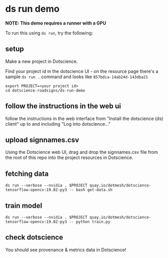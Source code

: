 # ds run demo

**NOTE: This demo requires a runner with a GPU**

To run this using `ds run`, try the following:

## setup

Make a new project in Dotscience.

Find your project id in the dotscience UI - on the resource page there's a sample `ds run .` command and looks like `857bdca-14ab24d-143dba21`

```
export PROJECT=<your project id>
cd dotscience-roadsigns/ds-run-demo
```

## follow the instructions in the web ui

follow the instructions in the web interface from "Install the dotscience (ds) client" up to and including "Log into dotscience..."

## upload signnames.csv

Using the Dotscience web UI, drag and drop the signnames.csv file from the root of this repo into the project resources in Dotscience.

## fetching data

```
ds run --verbose --nvidia . $PROJECT quay.io/dotmesh/dotscience-tensorflow-opencv:19.02-py3 -- bash get-data.sh
```

## train model

```
ds run --verbose --nvidia . $PROJECT quay.io/dotmesh/dotscience-tensorflow-opencv:19.02-py3 -- python train.py
```

## check dotscience

You should see provenance & metrics data in Dotscience!
